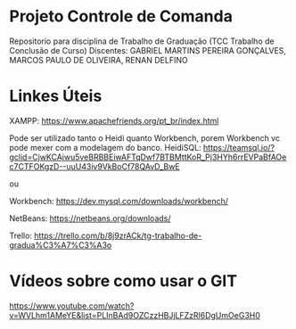 # Projeto Controle de Comanda
Repositorio para disciplina de Trabalho de Graduação (TCC Trabalho de Conclusão de Curso)
Discentes: GABRIEL MARTINS PEREIRA GONÇALVES, MARCOS PAULO DE OLIVEIRA, RENAN DELFINO

# Linkes Úteis

XAMPP: https://www.apachefriends.org/pt_br/index.html

Pode ser utilizado tanto o Heidi quanto Workbench, porem Workbench vc pode mexer com a modelagem do banco.
HeidiSQL: https://teamsql.io/?gclid=CjwKCAjwu5veBRBBEiwAFTqDwf7BTBMttKoR_Pj3HYh6rrEVPaBfAOec7CTFOKgzD--uuU43iv9VkBoCf78QAvD_BwE

ou

Workbench: https://dev.mysql.com/downloads/workbench/


NetBeans: https://netbeans.org/downloads/

Trello: https://trello.com/b/8j9zrACk/tg-trabalho-de-gradua%C3%A7%C3%A3o


# Vídeos sobre como usar o GIT
https://www.youtube.com/watch?v=WVLhm1AMeYE&list=PLInBAd9OZCzzHBJjLFZzRl6DgUmOeG3H0
